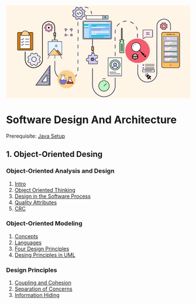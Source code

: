 ![](/img/desing-architecture.jpg)
# Software Design And Architecture

Prerequisite: [Java Setup](/1-Object-Oriented%20Design/java.md)

## 1. Object-Oriented Desing

### Object-Oriented Analysis and Design
1. [Intro](/1-Object-Oriented%20Design/intro.md)
2. [Object Oriented Thinking](/1-Object-Oriented%20Design/thinking.md)
3. [Design in the Software Process](/1-Object-Oriented%20Design/process.md)
4. [Quality Attributes](/1-Object-Oriented%20Design/quality.md)
5. [CRC](/1-Object-Oriented%20Design/crc.md)

### Object-Oriented Modeling
1. [Concepts](/1-Object-Oriented%20Design/concept.md)
2. [Languages](/1-Object-Oriented%20Design/languages.md)
3. [Four Design Principles](/1-Object-Oriented%20Design/four-des-principle.md)
4. [Desing Principles in UML](/1-Object-Oriented%20Design/uml.md)

### Design Principles
1. [Coupling and Cohesion](/1-Object-Oriented%20Design/coupling.md)
2. [Separation of Concerns](/1-Object-Oriented%20Design/sep-concern.md)
3. [Information Hiding](/1-Object-Oriented%20Design/info-hiding.md)